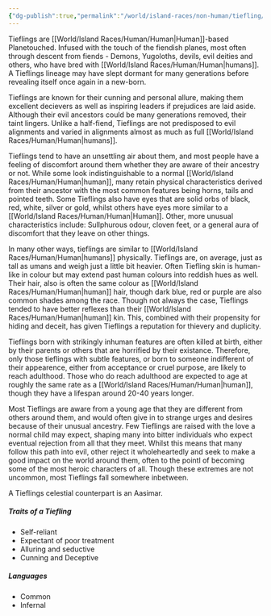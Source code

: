 ```yaml
---
{"dg-publish":true,"permalink":"/world/island-races/non-human/tiefling/"}
---
```


Tieflings are [[World/Island Races/Human/Human\|Human]]-based Planetouched. Infused with the touch of the fiendish planes, most often through descent from fiends - Demons, Yugoloths, devils, evil deities and others, who have bred with [[World/Island Races/Human/Human\|humans]]. A Tieflings lineage may have slept dormant for many generations before revealing itself once again in a new-born.

Tieflings are known for their cunning and personal allure, making them excellent decievers as well as inspiring leaders if prejudices are laid aside. Although their evil ancestors could be many generations removed, their taint lingers. Unlike a half-fiend, Tieflings are not predisposed to evil alignments and varied in alignments almost as much as full [[World/Island Races/Human/Human\|humans]]. 

Tieflings tend to have an unsettling air about them, and most people have a feeling of discomfort around them whether they are aware of their ancestry or not. While some look indistinguishable to a normal [[World/Island Races/Human/Human\|human]], many retain physical characteristics derived from their ancestor with the most common features being horns, tails and pointed teeth. Some Tieflings also have eyes that are solid orbs of black, red, white, silver or gold, whilst others have eyes more similar to a [[World/Island Races/Human/Human\|Human]]. Other, more unusual characteristics include: Sullphurous odour, cloven feet, or a general aura of discomfort that they leave on other things.

In many other ways, tieflings are similar to [[World/Island Races/Human/Human\|humans]] physically. Tieflings are, on average, just as tall as umans and weigh just a little bit heavier. Often Tiefling skin is human-like in colour but may extend past human colours into reddish hues as well. Their hair, also is often the same colour as [[World/Island Races/Human/Human\|human]] hair, though dark blue, red or purple are also common shades among the race. Though not always the case, Tieflings tended to have better reflexes than their [[World/Island Races/Human/Human\|human]] kin. This, combined with their propensity for hiding and deceit, has given Tieflings a reputation for thievery and duplicity.

Tieflings born with strikingly inhuman features are often killed at birth, either by their parents or others that are horrified by their existance. Therefore, only those tieflings with subtle features, or born to someone indifferent of their appearence, either from acceptance or cruel purpose, are likely to reach adulthood. Those who do reach adulthood are expected to age at roughly the same rate as a [[World/Island Races/Human/Human\|human]], though they have a lifespan around 20-40 years longer.

Most Tieflings are aware from a young age that they are different from others around them, and would often give in to strange urges and desires because of their unusual ancestry. Few Tieflings are raised with the love a normal child may expect, shaping many into bitter individuals who expect eventual rejection from all that they meet. Whilst this means that many follow this path into evil, other reject it wholeheartedly and seek to make a good impact on the world around them, often to the pointl of becoming some of the most heroic characters of all. Though these extremes are not uncommon, most Tieflings fall somewhere inbetween.

A Tieflings celestial counterpart is an Aasimar. 

##### Traits of a Tiefling
- Self-reliant
- Expectant of poor treatment
- Alluring and seductive
- Cunning and Deceptive

##### Languages
- Common
- Infernal
